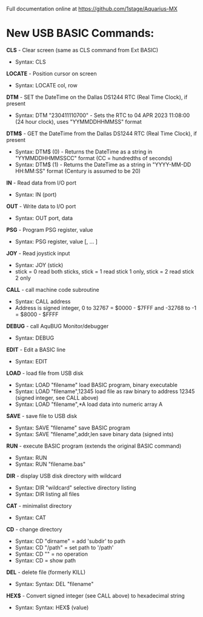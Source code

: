 Full documentation online at https://github.com/1stage/Aquarius-MX

# New USB BASIC Commands: #

**CLS**    - Clear screen (same as CLS command from Ext BASIC)
 - Syntax: CLS <no arguments>

**LOCATE** - Position cursor on screen
 - Syntax: LOCATE col, row

**DTM** - SET the DateTime on the Dallas DS1244 RTC (Real Time Clock), if present
 - Syntax: DTM "230411110700" - Sets the RTC to 04 APR 2023 11:08:00 (24 hour clock), uses "YYMMDDHHMMSS" format

**DTM$** - GET the DateTime from the Dallas DS1244 RTC (Real Time Clock), if present
 - Syntax: DTM$ (0) - Returns the DateTime as a string in "YYMMDDHHMMSSCC" format (CC = hundredths of seconds)
 - Syntax: DTM$ (1) - Returns the DateTime as a string in "YYYY-MM-DD HH:MM:SS" format (Century is assumed to be 20)

**IN**    - Read data from I/O port
 - Syntax: IN (port)

**OUT**    - Write data to I/O port
 - Syntax: OUT port, data

**PSG**    - Program PSG register, value
 - Syntax: PSG register, value [, ... ]

**JOY**    - Read joystick input
 - Syntax: JOY (stick)
 - stick = 0 read both sticks, stick = 1 read stick 1 only, stick = 2 read stick 2 only

**CALL**   - call machine code subroutine
 - Syntax: CALL address
 - Address is signed integer,  0 to 32767  = $0000 - $7FFF and -32768 to -1 = $8000 - $FFFF

**DEBUG**  - call AquBUG Monitor/debugger
 - Syntax: DEBUG <no arguments>

**EDIT**   - Edit a BASIC line
 - Syntax: EDIT <line number>

**LOAD**   - load file from USB disk
 - Syntax: LOAD "filename"        load BASIC program, binary executable
 - Syntax: LOAD "filename",12345  load file as raw binary to address 12345 (signed integer, see CALL above)
 - Syntax: LOAD "filename",*A     load data into numeric array A

**SAVE**   - save file to USB disk
 - Syntax: SAVE "filename"             save BASIC program
 - Syntax: SAVE "filename",addr,len    save binary data (signed ints)

**RUN** - execute BASIC program (extends the original BASIC command)
 - Syntax: RUN
 - Syntax: RUN "filename.bas"
	
**DIR**    - display USB disk directory with wildcard
 - Syntax: DIR "wildcard"   selective directory listing
 - Syntax: DIR              listing all files

**CAT**    - minimalist directory
 - Syntax: CAT <no arguments>

**CD**     - change directory
 - Syntax: CD "dirname"  = add 'subdir' to path
 - Syntax: CD "/path"    = set path to '/path'
 - Syntax: CD ""         = no operation
 - Syntax: CD            = show path

**DEL**    - delete file (formerly KILL)
 - Syntax: Syntax: DEL "filename"
	
**HEX$**   - Convert signed integer (see CALL above) to hexadecimal string
 - Syntax: Syntax: HEX$ (value)
